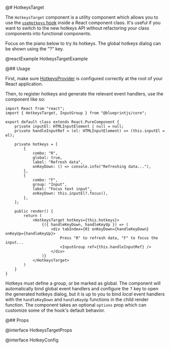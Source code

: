 @# HotkeysTarget


The `HotkeysTarget` component is a utility component which allows you to use the
[`useHotkeys` hook](#core/hooks/use-hotkeys) inside a React component class. It's useful
if you want to switch to the new hotkeys API without refactoring your class components
into functional components.

Focus on the piano below to try its hotkeys. The global hotkeys dialog can be shown using the "?" key.

@reactExample HotkeysTargetExample

@## Usage

First, make sure [HotkeysProvider](#core/context/hotkeys-provider) is configured correctly at the root of your
React application.

Then, to register hotkeys and generate the relevant event handlers, use the component like so:

```tsx
import React from "react";
import { HotkeysTarget, InputGroup } from "@blueprintjs/core";

export default class extends React.PureComponent {
    private inputEl: HTMLInputElement | null = null;
    private handleInputRef = (el: HTMLInputElement) => (this.inputEl = el);

    private hotkeys = [
        {
            combo: "R",
            global: true,
            label: "Refresh data",
            onKeyDown: () => console.info("Refreshing data..."),
        },
        {
            combo: "F",
            group: "Input",
            label: "Focus text input",
            onKeyDown: this.inputEl?.focus(),
        },
    ];

    public render() {
        return (
            <HotkeysTarget hotkeys={this.hotkeys}>
                {({ handleKeyDown, handleKeyUp }) => (
                    <div tabIndex={0} onKeyDown={handleKeyDown} onKeyUp={handleKeyUp}>
                        Press "R" to refresh data, "F" to focus the input...
                        <InputGroup ref={this.handleInputRef} />
                    </div>
                )}
            </HotkeysTarget>
        )
    }
}
```

Hotkeys must define a group, or be marked as global. The component will automatically bind global event handlers
and configure the <kbd>?</kbd> key to open the generated hotkeys dialog, but it is up to you to bind _local_
event handlers with the `handleKeyDown` and `handleKeyUp` functions in the child render function.
The component takes an optional `options` prop which can customize some of the hook's default behavior.

@## Props

@interface HotkeysTargetProps

@interface HotkeyConfig
